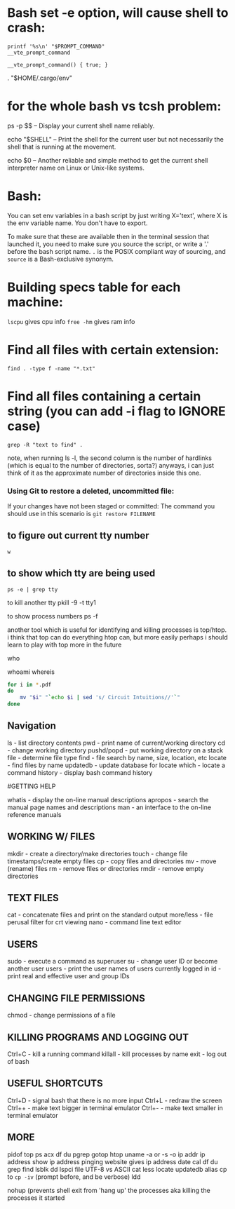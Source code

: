 # Bash set -e option, will cause shell to crash:

```
printf '%s\n' "$PROMPT_COMMAND"
__vte_prompt_command
```

```
__vte_prompt_command() { true; }
```

. "$HOME/.cargo/env"



# for the whole bash  vs tcsh problem:

ps -p $$ – Display your current shell name reliably. 

echo "$SHELL" – Print the shell for the current user but not necessarily the shell that is running at the movement. 

echo $0 – Another reliable and simple method to get the current shell interpreter name on Linux or Unix-like systems.



# Bash:

You can set env variables in a bash script by just writing X='text', where X is the env variable name. You don't have to export.

To make sure that these are available then in the terminal session that launched it, you need to make sure you source the script, or write a '.' before the bash script name. `.` is the POSIX compliant way of sourcing, and `source` is a Bash-exclusive synonym.


# Building specs table for each machine:

`lscpu` gives cpu info
`free -hm` gives ram info


# Find all files with certain extension:

`find . -type f -name "*.txt"`


# Find all files containing a certain string (you can add -i flag to IGNORE case)

`grep -R "text to find" .`

note, when running ls -l, the second column is the number of hardlinks (which is equal to the number of directories, sorta?) anyways, i can just think of it as the approximate number of directories inside this one.

### Using Git to restore a deleted, uncommitted file:
If your changes have not been staged or committed: The command you should use in this scenario is `git restore FILENAME`


## to figure out current tty number

`w`


## to show which tty are being used

```
ps -e | grep tty
```

to kill another tty
pkill -9 -t tty1

to show process numbers
ps -f

another tool which is useful for identifying and killing processes is top/htop.
i think that top can do everything htop can, but more easily
perhaps i should learn to play with top more in the future


who

whoami
whereis


```bash
for i in *.pdf
do
    mv "$i" "`echo $i | sed 's/ Circuit Intuitions//'`"
done
```

## Navigation

ls - list directory contents
pwd - print name of current/working directory
cd - change working directory
pushd/popd - put working directory on a stack
file - determine file type
find - file search by name, size, location, etc
locate - find files by name
updatedb - update database for locate
which - locate a command
history - display bash command history

#GETTING HELP

whatis - display the on-line manual descriptions
apropos - search the manual page names and descriptions
man - an interface to the on-line reference manuals

## WORKING W/ FILES

mkdir - create a directory/make directories
touch - change file timestamps/create empty files
cp - copy files and directories
mv - move (rename) files
rm - remove files or directories
rmdir - remove empty directories

## TEXT FILES

cat - concatenate files and print on the standard output
more/less - file perusal filter for crt viewing
nano - command line text editor

## USERS

sudo - execute a command as superuser
su - change user ID or become another user
users - print the user names of users currently logged in
id - print real and effective user and group IDs

## CHANGING FILE PERMISSIONS

chmod - change permissions of a file

## KILLING PROGRAMS AND LOGGING OUT

Ctrl+C - kill a running command
killall - kill processes by name
exit - log out of bash

## USEFUL SHORTCUTS

Ctrl+D - signal bash that there is no more input
Ctrl+L - redraw the screen
Ctrl++ - make text bigger in terminal emulator
Ctrl+- - make text smaller in terminal emulator

## MORE

pidof
top
ps acx
df
du
pgrep
gotop
htop
uname -a or -s -o
ip addr
ip address show
ip address
pinging website gives ip address
date
cal
df
du
grep
find
lsblk
dd
lspci
file
UTF-8 vs ASCII
cat
less
locate
updatedb
alias cp to `cp -iv`  (prompt before, and be verbose)
ldd


nohup (prevents shell exit from 'hang up' the processes aka killing the processes it started